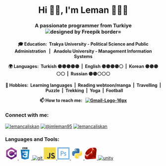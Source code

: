 <h1 align="center">Hi 👋🏻, I'm Leman 👩🏻‍💻</h1>
<h3 align="center"> A passionate programmer from Turkiye <img src="https://i.ibb.co/DzNQh5P/istanbul-1.png" alt="designed by Freepik border="0"></h3>

<h4 align="center">

🎓 Education: &nbsp;**Trakya University - Political Science and Public Administration &nbsp;&nbsp;|&nbsp;&nbsp; Anadolu University - Management Information Systems**

🌍 Languages: &nbsp;**Turkish 🟣🟣🟣🟣🟣 &nbsp;|&nbsp; English 🟣🟣🟣🟣⚪️ &nbsp;|&nbsp; Korean 🟣🟣🟣⚪️⚪️ &nbsp;|&nbsp; Russian 🟣🟣⚪⚪️⚪**

🎨 Hobbies: &nbsp;**Learning languages &nbsp;|&nbsp; Reading webtoon/manga &nbsp;|&nbsp; Travelling &nbsp;|&nbsp; Puzzle &nbsp;|&nbsp; Trekking &nbsp;|&nbsp; Yoga &nbsp;|&nbsp; Football**

📫 How to reach me: &nbsp; <a href="mailto: jmleman95@gmail.com"><img src="https://i.ibb.co/q9bYK0Q/Gmail-Logo-16px.png" alt="Gmail-Logo-16px" border="0"></a>
</h4>
<h3 align="left">Connect with me:</h3>
<p align="left">
<a href="https://linkedin.com/in/lemancaliskan" target="blank"><img align="center" src="https://raw.githubusercontent.com/rahuldkjain/github-profile-readme-generator/master/src/images/icons/Social/linked-in-alt.svg" alt="lemancaliskan" height="30" width="40" /></a>
<a href="https://medium.com/@jmleman95" target="blank"><img align="center" src="https://raw.githubusercontent.com/rahuldkjain/github-profile-readme-generator/master/src/images/icons/Social/medium.svg" alt="@jmleman95" height="30" width="40" /></a>
<a href="https://www.hackerrank.com/lemancaliskan" target="blank"><img align="center" src="https://raw.githubusercontent.com/rahuldkjain/github-profile-readme-generator/master/src/images/icons/Social/hackerrank.svg" alt="lemancaliskan" height="30" width="40" /></a>
</p>

<h3 align="left">Languages and Tools:</h3>
<p align="left"> <a href="https://www.w3schools.com/cs/" target="_blank" rel="noreferrer"> <img src="https://raw.githubusercontent.com/devicons/devicon/master/icons/csharp/csharp-original.svg" alt="csharp" width="40" height="40"/> </a> <a href="https://www.w3schools.com/css/" target="_blank" rel="noreferrer"> <img src="https://raw.githubusercontent.com/devicons/devicon/master/icons/css3/css3-original-wordmark.svg" alt="css3" width="40" height="40"/> </a> <a href="https://git-scm.com/" target="_blank" rel="noreferrer"> <img src="https://www.vectorlogo.zone/logos/git-scm/git-scm-icon.svg" alt="git" width="40" height="40"/> </a> <a href="https://developer.mozilla.org/en-US/docs/Web/JavaScript" target="_blank" rel="noreferrer"> <img src="https://raw.githubusercontent.com/devicons/devicon/master/icons/javascript/javascript-original.svg" alt="javascript" width="40" height="40"/> </a> <a href="https://www.photoshop.com/en" target="_blank" rel="noreferrer"> <img src="https://raw.githubusercontent.com/devicons/devicon/master/icons/photoshop/photoshop-line.svg" alt="photoshop" width="40" height="40"/> </a> <a href="https://www.python.org" target="_blank" rel="noreferrer"> <img src="https://raw.githubusercontent.com/devicons/devicon/master/icons/python/python-original.svg" alt="python" width="40" height="40"/> </a> <a href="https://www.ruby-lang.org/en/" target="_blank" rel="noreferrer"> <img src="https://raw.githubusercontent.com/devicons/devicon/master/icons/ruby/ruby-original.svg" alt="ruby" width="40" height="40"/> </a> <a href="https://unity.com/" target="_blank" rel="noreferrer"> <img src="https://www.vectorlogo.zone/logos/unity3d/unity3d-icon.svg" alt="unity" width="40" height="40"/> </a> </p>
